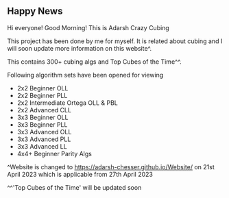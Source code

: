 ## Happy News

Hi everyone! Good Morning!
This is Adarsh Crazy Cubing

This project has been done by me for myself. It is related about cubing and I will soon update more information on this website^.

This contains 300+ cubing algs and Top Cubes of the Time^^.

Following algorithm sets have been opened for viewing

* 2x2 Beginner OLL
* 2x2 Beginner PLL
* 2x2 Intermediate Ortega OLL & PBL
* 2x2 Advanced CLL
* 3x3 Beginner OLL
* 3x3 Beginner PLL
* 3x3 Advanced OLL 
* 3x3 Advanced PLL
* 3x3 Advanced LL
* 4x4+ Beginner Parity Algs


^Website is changed to https://adarsh-chesser.github.io/Website/ on 21st April 2023 which is applicable from 27th April 2023

^^'Top Cubes of the Time' will be updated soon
